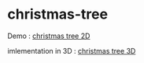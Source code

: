 # christmas-tree

Demo : [christmas tree 2D](https://hamzahanafi11.github.io/christmas-tree/)

imlementation in 3D : [christmas tree 3D](https://hamzahanafi11.github.io/christmas-tree-3d/)

